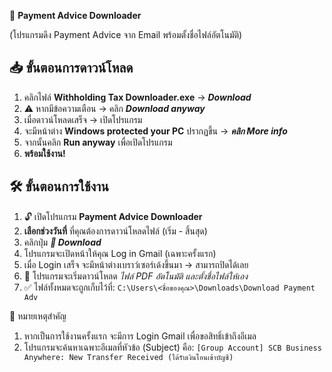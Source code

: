 📄 **Payment Advice Downloader**

(โปรแกรมดึง Payment Advice จาก Email พร้อมตั้งชื่อไฟล์อัตโนมัติ)

## 📥 ขั้นตอนการดาวน์โหลด

1. คลิกไฟล์ **Withholding Tax Downloader.exe** → ***Download***
2. ⚠ หากมีข้อความเตือน → คลิก ***Download anyway***
3. เมื่อดาวน์โหลดเสร็จ → เปิดโปรแกรม
4. จะมีหน้าต่าง **Windows protected your PC** ปรากฏขึ้น → ***คลิก More info***
5. จากนั้นคลิก **Run anyway** เพื่อเปิดโปรแกรม
6. **พร้อมใช้งาน!**


## 🛠️ ขั้นตอนการใช้งาน
1. 🔓 เปิดโปรแกรม **Payment Advice Downloader**
2. **เลือกช่วงวันที่** ที่คุณต้องการดาวน์โหลดไฟล์ (เริ่ม - สิ้นสุด)
3. คลิกปุ่ม ***🚀 Download***
4. โปรแกรมจะเปิดหน้าให้คุณ Log in Gmail (เฉพาะครั้งแรก)
5. เมื่อ Login เสร็จ จะมีหน้าต่างเบราว์เซอร์เด้งขึ้นมา → สามารถปิดได้เลย
6. 📂 โปรแกรมจะเริ่มดาวน์โหลด *ไฟล์ PDF อัตโนมัติ และตั้งชื่อไฟล์ให้เอง*
7. ✅ ไฟล์ทั้งหมดจะถูกเก็บไว้ที่:
    ```C:\Users\<ชื่อของคุณ>\Downloads\Download Payment Adv```


📌 หมายเหตุสำคัญ
1. หากเป็นการใช้งานครั้งแรก จะมีการ Login Gmail เพื่อขอสิทธิ์เข้าถึงอีเมล
2. โปรแกรมจะค้นหาเฉพาะอีเมลที่หัวข้อ (Subject) คือ: ```[Group Account] SCB Business Anywhere: New Transfer Received (ได้รับเงินโอนเข้าบัญชี)```
